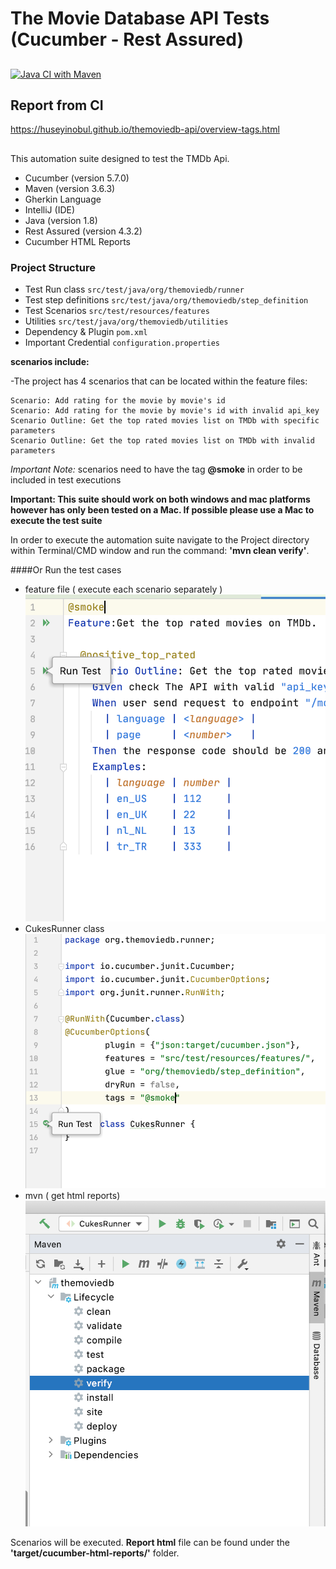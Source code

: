 The Movie Database API Tests (Cucumber - Rest Assured) 
========================================
## 
[![Java CI with Maven](https://github.com/huseyinobul/themoviedb-api/actions/workflows/maven.yml/badge.svg)](https://github.com/huseyinobul/themoviedb-api/actions/workflows/maven.yml)
## Report from CI
https://huseyinobul.github.io/themoviedb-api/overview-tags.html
##
This automation suite designed to test the TMDb Api.

* Cucumber (version 5.7.0)
 * Maven (version 3.6.3)
 * Gherkin Language
 * IntelliJ (IDE)
 * Java (version 1.8)
 * Rest Assured (version 4.3.2)
 * Cucumber HTML Reports

 
 ### Project Structure
 * Test Run class  `src/test/java/org/themoviedb/runner`
 * Test step definitions  `src/test/java/org/themoviedb/step_definition`
 * Test Scenarios  `src/test/resources/features`
 * Utilities  `src/test/java/org/themoviedb/utilities`
 * Dependency & Plugin `pom.xml`
 * Important Credential `configuration.properties`

**scenarios include:**
   
   -The project has 4 scenarios that can be located within the feature files: 

    Scenario: Add rating for the movie by movie's id
    Scenario: Add rating for the movie by movie's id with invalid api_key
    Scenario Outline: Get the top rated movies list on TMDb with specific parameters
    Scenario Outline: Get the top rated movies list on TMDb with invalid parameters

    
*Important Note:* scenarios need to have the tag **@smoke** in order to be included in test executions

**Important: This suite should work on both windows and mac platforms however has only been tested on a Mac. If possible please use a Mac to execute the test suite**

In order to execute the automation suite navigate to the Project directory within Terminal/CMD window and run the command: **'mvn clean verify'**.

####Or Run the test cases 
  * feature file ( execute each scenario separately )
![picture](src/test/resources/img/feature.png) 
* CukesRunner class
![picture](src/test/resources/img/runner.png)
* mvn ( get html reports)
![picture](src/test/resources/img/mvn.png)

Scenarios will be executed. **Report html** file can be found under the **'target/cucumber-html-reports/'** folder.



